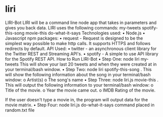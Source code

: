 # liri
LIRI-Bot
 LIRI will be a command line node app that takes in parameters and gives you back data.
LIRI uses the following commands:
my-tweets
spotify-this-song
movie-this
do-what-it-says
Technologies used:
•	Node.js
•	Javascript
npm packages:
•	request - Request is designed to be the simplest way possible to make http calls. It supports HTTPS and follows redirects by default.
API Used:
•	twitter - an asynchronous client library for the Twitter REST and Streaming API's.
•	spotify - A simple to use API library for the Spotify REST API.
How to Run LIRI-Bot
•	Step One: node liri my-tweets This will show your last 20 tweets and when they were created at in your terminal/bash window.
•	Step Two: node liri spotify-this-song <song>.
This will show the following information about the song in your terminal/bash window:
o	Artist(s)
o	The song's name
•	Step Three: node liri.js movie-this <movie>.
This will output the following information to your terminal/bash window:
o	Title of the movie.
o	Year the movie came out.
o	IMDB Rating of the movie.

If the user doesn't type a movie in, the program will output data for the movie matrix.
•	Step Four: node liri.js do-what-it-says
command placed in random.txt file

